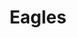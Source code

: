 ---
title: "Eagles"
summary: "American rock band founded in 1971 by , , and . : drums, percussion, vocals : bass, vocals : guitars, organ, vocals Former members: , , , Inducted into the Rock And Roll Hall of Fame in 1998 ."
image: "eagles.jpg"
---